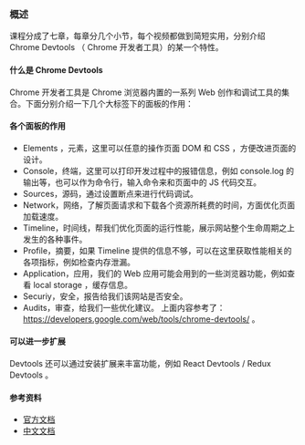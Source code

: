 ### 概述

课程分成了七章，每章分几个小节，每个视频都做到简短实用，分别介绍 Chrome Devtools （ Chrome 开发者工具）的某一个特性。

#### 什么是 Chrome Devtools

Chrome 开发者工具是 Chrome 浏览器内置的一系列 Web 创作和调试工具的集合。下面分别介绍一下几个大标签下的面板的作用：

#### 各个面板的作用

* Elements ，元素，这里可以任意的操作页面 DOM 和 CSS ，方便改进页面的设计。
* Console，终端，这里可以打印开发过程中的报错信息，例如 console.log 的输出等，也可以作为命令行，输入命令来和页面中的 JS 代码交互。
* Sources，源码，通过设置断点来进行代码调试。
* Network，网络，了解页面请求和下载各个资源所耗费的时间，方面优化页面加载速度。
* Timeline，时间线，帮我们优化页面的运行性能，展示网站整个生命周期之上发生的各种事件。
* Profile，摘要，如果 Timeline 提供的信息不够，可以在这里获取性能相关的各项指标，例如检查内存泄漏。
* Application，应用，我们的 Web 应用可能会用到的一些浏览器功能，例如查看 local storage ，缓存信息。
* Securiy，安全，报告给我们该网站是否安全。
* Audits，审查，给我们一些优化建议。
上面内容参考了： https://developers.google.com/web/tools/chrome-devtools/ 。

#### 可以进一步扩展

Devtools 还可以通过安装扩展来丰富功能，例如 React Devtools / Redux Devtools 。

#### 参考资料

* [官方文档](https://developers.google.com/web/tools/chrome-devtools/)
* [中文文档](https://github.com/CN-Chrome-DevTools/CN-Chrome-DevTools)
